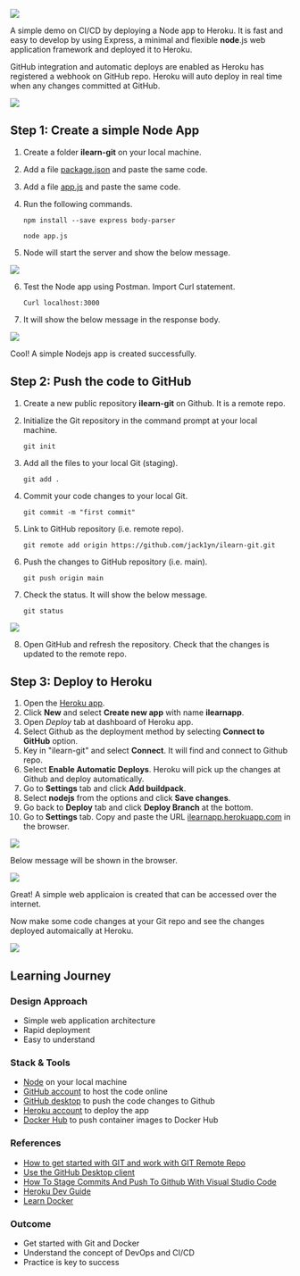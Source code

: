 ![](https://github.com/jack1yn/ilearn-git/blob/main/img/node2heroku.png)

A simple demo on CI/CD by deploying a Node app to Heroku. It is fast and easy to develop by using Express, a minimal and flexible **node**.js web application framework and deployed it to Heroku. 

GitHub integration and automatic deploys are enabled as Heroku has registered a webhook on GitHub repo. Heroku will auto deploy in real time when any changes committed at GitHub.  

![](https://github.com/jack1yn/ilearn-git/blob/main/img/node-heroku.png)



## Step 1: Create a simple Node App

1. Create a folder **ilearn-git** on your local machine. 
2. Add a file [package.json](https://github.com/jack1yn/ilearn-git/blob/main/package.json) and paste the same code.
3. Add a file [app.js](https://github.com/jack1yn/ilearn-git/blob/main/app.js) and paste the same code.
4. Run the following commands. 

	`npm install --save express body-parser`

	`node app.js`

5. Node will start the server and show the below message.

![](https://github.com/jack1yn/ilearn-git/blob/main/img/servermsg.png)

6. Test the Node app using Postman. Import Curl statement. 

	`Curl localhost:3000` 

7. It will show the below message in the response body.

![](https://github.com/jack1yn/ilearn-git/blob/main/img/pmtestmsg.png)

Cool! A simple Nodejs app is created successfully.



## Step 2: Push the code to GitHub

1. Create a new public repository **ilearn-git** on Github. It is a remote repo. 
2. Initialize the Git repository in the command prompt at your local machine.

	`git init`

3. Add all the files to your local Git (staging).

	`git add .`

4. Commit your code changes to your local Git.

	`git commit -m "first commit"`

5. Link to GitHub repository (i.e. remote repo). 

	`git remote add origin https://github.com/jack1yn/ilearn-git.git`

6. Push the changes to GitHub repository (i.e. main).

	`git push origin main`

7. Check the status. It will show the below message.

	`git status`

![](https://github.com/jack1yn/ilearn-git/blob/main/img/chkstatus.png)

8. Open GitHub and refresh the repository. Check that the changes is updated to the remote repo.



## Step 3: Deploy to Heroku

1. Open the [Heroku app](https://dashboard.heroku.com/apps).
2. Click **New** and select **Create new app** with name **ilearnapp**.
3. Open *Deploy* tab at dashboard of Heroku app.
4. Select Github as the deployment method by selecting **Connect to GitHub** option.   
5. Key in "ilearn-git" and select **Connect**. It will find and connect to Github repo.
6. Select **Enable Automatic Deploys**. Heroku will pick up the changes at Github and deploy automatically. 
7. Go to **Settings** tab and click **Add buildpack**.
8. Select **nodejs** from the options and click **Save changes**.
9. Go back to **Deploy** tab and click **Deploy Branch** at the bottom.
10. Go to **Settings** tab. Copy and paste the URL [ilearnapp.herokuapp.com](https://ilearnapp.herokuapp.com/) in the browser.

![](https://github.com/jack1yn/ilearn-git/blob/main/img/app-url.png) 

Below message will be shown in the browser. 

![](https://github.com/jack1yn/ilearn-git/blob/main/img/hellomsg.png)

Great! A simple web applicaion is created that can be accessed over the internet. 

Now make some code changes at your Git repo and see the changes deployed automaically at Heroku.

![](https://github.com/jack1yn/ilearn-git/blob/main/img/git-heroku.png)



## Learning Journey
### Design Approach

* Simple web application architecture  
* Rapid deployment 
* Easy to understand

### Stack & Tools

* [Node](https://nodejs.org/en/) on your local machine
* [GitHub account](https://github.com) to host the code online 
* [GitHub desktop](https://desktop.github.com/) to push the code changes to Github
* [Heroku account](https://signup.heroku.com/login) to deploy the app
* [Docker Hub](https://hub.docker.com/) to push container images to Docker Hub

### References

* [How to get started with GIT and work with GIT Remote Repo](https://www3.ntu.edu.sg/home/ehchua/programming/howto/Git_HowTo.html)
* [Use the GitHub Desktop client](https://idratherbewriting.com/learnapidoc/pubapis_github_desktop_client.html#:~:text=In%20your%20GitHub%20Desktop%20GUI,button%20changes%20to%20Pull%20Origin.)
* [How To Stage Commits And Push To Github With Visual Studio Code](https://www.youtube.com/watch?v=NFK18j-HUNU)
* [Heroku Dev Guide](https://devcenter.heroku.com/categories/reference)
* [Learn Docker](https://www.docker.com/101-tutorial)

### Outcome
* Get started with Git and Docker
* Understand the concept of DevOps and CI/CD 
* Practice is key to success

